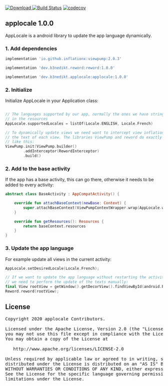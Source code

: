 [ ![Download](https://api.bintray.com/packages/b3nedikt/applocale/applocale/images/download.svg?version=1.0.0) ](https://bintray.com/b3nedikt/applocale/applocale/1.0.0/link)
[![Build Status](https://travis-ci.org/B3nedikt/applocale.svg?branch=master)](https://travis-ci.org/B3nedikt/applocale)
[![codecov](https://codecov.io/gh/B3nedikt/applocale/branch/master/graph/badge.svg)](https://codecov.io/gh/B3nedikt/applocale)

## applocale 1.0.0
AppLocale is a android library to update the app language dynamically.

### 1. Add dependencies
```groovy
implementation 'io.github.inflationx:viewpump:2.0.3'

implementation 'dev.b3nedikt.reword:reword:1.0.0'

implementation 'dev.b3nedikt.applocale:applocale:1.0.0'
```

### 2. Initialize
Initialize AppLocale  in your Application class:
```kotlin

// The languages supported by our app, normally the ones we have strings.xml files for 
// in the resources
AppLocale.supportedLocales = listOf(Locale.ENGLISH, Locale.French)

// To dynamically update views we need want to intercept view inflation and update
// the text of each view. The libraries ViewPump and reword do exactly that when setup
// like this:
ViewPump.init(ViewPump.builder()
        .addInterceptor(RewordInterceptor)
        .build()
```

### 2. Add to the base activity
If the app has a base activity, this can go there, otherwise it needs to be added to every activity:
```kotlin
abstract class BaseActivity : AppCompatActivity() {

    override fun attachBaseContext(newBase: Context) {
        super.attachBaseContext(ViewPumpContextWrapper.wrap(AppLocale.wrap(newBase)))
    }

    override fun getResources(): Resources {
        return baseContext.resources
    }
}
```

### 3. Update the app language
For example update all views in the current activity:
```kotlin
AppLocale.setDesiredLocale(Locale.French);

// If we want to update the app language without restarting the activity,
// we need to perform the update of the texts manually:
final View rootView = getWindow().getDecorView().findViewById(android.R.id.content);
Reword.reword(rootView);
```

## License
<pre>
Copyright 2020 applocale Contributors.

Licensed under the Apache License, Version 2.0 (the "License");
you may not use this file except in compliance with the License.
You may obtain a copy of the License at

   http://www.apache.org/licenses/LICENSE-2.0

Unless required by applicable law or agreed to in writing, software
distributed under the License is distributed on an "AS IS" BASIS,
WITHOUT WARRANTIES OR CONDITIONS OF ANY KIND, either express or implied.
See the License for the specific language governing permissions and
limitations under the License.
</pre>
